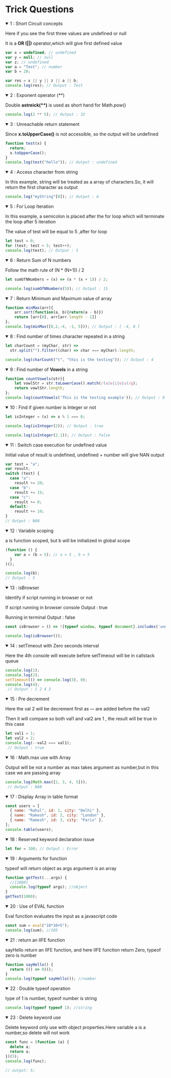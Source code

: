 # Trick Questions

<details open>
  <summary>1 : Short Circuit concepts</summary>
  <p>Here if you see the first three values are undefined or null</p>
  <p>It is a <b>OR (||)</b> operator,which will give first defined value</p>

```js
var x = undefined; // undefined
var y = null; // null
var z; // undefined
var a = "Test"; // number
var b = 20;

var res = x || y || z || a || b;
console.log(res); // Output : Test
```
</details>

<details open>
  <summary>2 : Exponent operator (**)</summary>
  <p>Double <b>astreick(**)</b> is used as short hand for Math.pow()</p>

```js
console.log(2 ** 5); // Output : 32
```
</details>

<details open>
  <summary>3 : Unreachable return statement</summary>
  <p>Since <b>x.toUpperCase()</b> is not accessible, so the output will be undefined</p>

```js
function test(x) {
  return;
  x.toUpperCase();
}
console.log(test("hello")); // Output : undefined
```
</details>

<details open>
  <summary>4 : Access character from string</summary>
  <p>In this example, string will be treated as a array of characters.So, it will return the first character as output</p>

```js
console.log("myString"[0]); // Output : m
```
</details>

<details open>
  <summary>5 : For Loop Iteration</summary>
  <p>In this example, a semicolon is placed after the for loop which will terminate the loop after 5 iteration</p>
  <p>The value of test will be equal to 5 ,after for loop</p>

```js
let test = 0;
for (test; test < 5; test++);
console.log(test); // Output : 5
```
</details>

<details open>
  <summary>6 : Return Sum of N numbers</summary>
  <p> Follow the math rule of (N * (N+1)) / 2</p>

```js
let sumOfNNumbers = (x) => (x * (x + 1)) / 2;

console.log(sumOfNNumbers(5)); // Output : 15
```
</details>

<details open>
  <summary>7 : Return Minimum and Maximum value of array</summary>

```js
function minMax(arr){
    arr.sort(function(a, b){return(a - b)})
    return [arr[0], arr[arr.length - 1]]
};
console.log(minMax([8,2,-4, -1, 5])); // Output : [ -4, 8 ]
```
</details>

<details open>
  <summary>8 : Find number of times character repeated in a string</summary>

```js
let charCount = (myChar, str) =>
  str.split("").filter((char) => char === myChar).length;

console.log(charCount("t", "this is the testing")); // Output : 4
```
</details>

<details open>
  <summary>9 : Find number of <b>Vowels</b> in a string</summary>

```js
function countVowels(str){
    let vowlStr = str.toLowerCase().match(/(a|e|i|o|u)/g);
    return vowlStr.length;
};
console.log(countVowels('This is the testing example')); // Output : 8
```
</details>

<details open>
  <summary>10 : Find if given number is Integer or not</summary>

```js
let isInteger = (x) => x % 1 === 0;

console.log(isInteger(2)); // Output : true

console.log(isInteger(2.1)); // Output : false
```
</details>

<details open>
  <summary>11 : Switch case execution for undefined value</summary>
  <p>Initial value of result is undefined, undefined + number will give NAN output</p>

```js
var test = "a";
var result;
switch (test) {
  case "a":
    result += 20;
  case "b":
    result += 15;
  case "c":
    result += 0;
  default:
    result += 10;
}
// Output : NAN
```
</details>

<details open>
  <summary>12 : Variable scoping</summary>
  <p>a is function scoped, but b will be initialized in global scope</p>

```js
(function () {
    var a = (b = 5); // a = 5 , b = 5
  }
)();

console.log(b);
// Output : 5
```
</details>

<details open>
  <summary>13 : isBrowser</summary>
  <p>Identify if script running in browser or not</p>
  <p>If script running in browser console  Output : true</p>
  <p>Running in terminal Output : false</p>

```js
const isBrowser = () => ![typeof window, typeof document].includes('undefined');

console.log(isBrowser());
```
</details>

<details open>
  <summary>14 : setTimeout with Zero seconds interval</summary>
  <p>Here the 4th console will execute before setTimeout will be in callstack queue</p>

```js
console.log(1);
console.log(2);
setTimeout(() => console.log(3), 0);
console.log(4);
 // Output : 1 2 4 3
```
</details>

<details open>
  <summary>15 : Pre decrement </summary>
  <p>Here the val 2 will be decrement first as <b>--</b> are added before the val2 </p>
  <p>Then it will compare so both val1 and val2 are 1 , the result will be true in this case </p>

```js
let val1 = 1;
let val2 = 2;
console.log(--val2 === val1);
 // Output : true
```
</details>

<details open>
  <summary>16 : Math.max use with Array </summary>
  <p>Output will be not a number as max takes argument as number,but in this case we are passing array </p>

```js
console.log(Math.max([2, 3, 4, 5]));
 // Output : NAN
```
</details>

<details open>
  <summary>17 : Display Array in table format</summary>

```js
const users = [
  { name: "Rahul", id: 1, city: "Delhi" },
  { name: "Rakesh", id: 2, city: "London" },
  { name: "Ramesh", id: 3, city: "Paris" },
];
console.table(users);
```
</details>

<details open>
  <summary>18 : Reserved keyword declaration issue</summary>

```js
let for = 100; // Output : Error
```
</details>

<details open>
  <summary>19 : Arguments for function </summary>
  <p>typeof will return object as args argument is an array</p>

```js
function getTest(...args) {
  //[1000]
  console.log(typeof args); //object
}
getTest(1000);
```
</details>

<details open>
  <summary>20 : Use of EVAL function</summary>
  <p>Eval function evaluates the input as a javascript code</p>

```js
const sum = eval("10*10+5");
console.log(sum); //105
```
</details>

<details open>
  <summary>21 : return an IIFE function</summary>
  <p>sayHello return an IIFE function, and here IIFE function return Zero, typeof zero is number</p>

```js
function sayHello() {
  return (() => 0)();
}
console.log(typeof sayHello()); //number
```
</details>

<details open>
  <summary>22 : Double typeof operation</summary>
  <p>type of 1 is number, typeof number is string</p>

```js
console.log(typeof typeof 1); //string
```
</details>

<details open>
  <summary>23 : Delete keyword use</summary>
  <p>Delete keyword only use with object properties.Here variable a is a number,so delete will not work</p>

```js
const func = (function (a) {
  delete a;
  return a;
})(5);
console.log(func);

// output: 5;
```
</details>